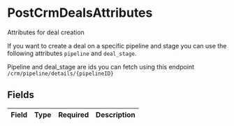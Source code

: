 # PostCrmDealsAttributes

Attributes for deal creation

If you want to create a deal on a specific pipeline and stage you can use the following attributes `pipeline` and `deal_stage`.

Pipeline and deal_stage are ids you can fetch using this endpoint `/crm/pipeline/details/{pipelineID}`



## Fields

| Field       | Type        | Required    | Description |
| ----------- | ----------- | ----------- | ----------- |